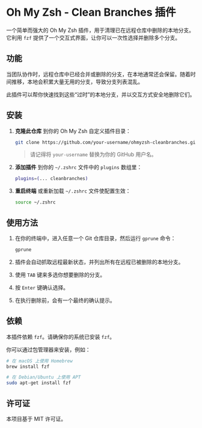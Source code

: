 # Oh My Zsh - Clean Branches 插件

一个简单而强大的 Oh My Zsh 插件，用于清理已在远程仓库中删除的本地分支。它利用 `fzf` 提供了一个交互式界面，让你可以一次性选择并删除多个分支。

## 功能

当团队协作时，远程仓库中已经合并或删除的分支，在本地通常还会保留。随着时间推移，本地会积累大量无用的分支，导致分支列表混乱。

此插件可以帮你快速找到这些“过时”的本地分支，并以交互方式安全地删除它们。

## 安装

1.  **克隆此仓库** 到你的 Oh My Zsh 自定义插件目录：

    ```bash
    git clone https://github.com/your-username/ohmyzsh-cleanbranches.git ${ZSH_CUSTOM:-~/.oh-my-zsh/custom}/plugins/cleanbranches
    ```
    > 请记得将 `your-username` 替换为你的 GitHub 用户名。

2.  **添加插件** 到你的 `~/.zshrc` 文件中的 `plugins` 数组里：

    ```zsh
    plugins=(... cleanbranches)
    ```

3.  **重启终端** 或重新加载 `~/.zshrc` 文件使配置生效：

    ```bash
    source ~/.zshrc
    ```

## 使用方法

1.  在你的终端中，进入任意一个 Git 仓库目录，然后运行 `gprune` 命令：

    ```bash
    gprune
    ```

2.  插件会自动抓取远程最新状态，并列出所有在远程已被删除的本地分支。

3.  使用 `TAB` 键来多选你想要删除的分支。

4.  按 `Enter` 键确认选择。

5.  在执行删除前，会有一个最终的确认提示。

## 依赖

本插件依赖 `fzf`。请确保你的系统已安装 `fzf`。

你可以通过包管理器来安装，例如：

```bash
# 在 macOS 上使用 Homebrew
brew install fzf

# 在 Debian/Ubuntu 上使用 APT
sudo apt-get install fzf
```

## 许可证

本项目基于 MIT 许可证。
